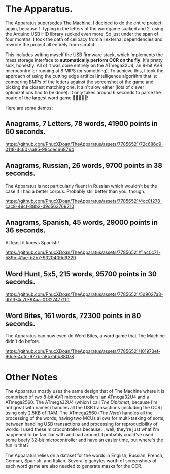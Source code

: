 # The Apparatus.

The Apparatus supersedes [The Machine](https://github.com/PhucXDoan/TheMachine). I decided to do the entire project again, because 1. typing in the letters of the wordgame sucked and 2. using the Arduino USB HID library sucked even more. So just under the span of four months, I took the oath of celibacy from all external dependencies and rewrote the project all entirely from scratch.

This includes writing myself the USB firmware stack, which implements the mass storage interface to **automatically perform OCR on the fly**. It's pretty sick, honestly. All of it was done entirely on the ATmega32U4, an 8-bit AVR microcontroller running at 8 MIPS (or something). To achieve this, I took the approach of using the cutting edge artifical intelligence algorithm that is: comparing BMPs of the letters against the screenshot of the game and picking the closest matching one. It ain't slow either (lots of clever optimizations had to be done). It only takes around 6 seconds to parse the board of the largest word game 🚀🚀🚀🚀🚀!

Here are some demos:

## **Anagrams, 7 Letters, 78 words, 41900 points in 60 seconds.**

https://github.com/PhucXDoan/TheApparatus/assets/77856521/72c686d9-0118-4c60-aa85-98ccec668764

## **Anagrams, Russian, 26 words, 9700 points in 38 seconds.**

The Apparatus is not particularly fluent in Russian which wouldn't be the case if I had a better corpus. Probably still better than you, though. 

https://github.com/PhucXDoan/TheApparatus/assets/77856521/4cc8f278-cac8-49cf-88b2-d9d563769210

## **Anagrams, Spanish, 45 words, 29000 points in 36 seconds.**

At least it knows Spanish!

https://github.com/PhucXDoan/TheApparatus/assets/77856521/f1a40c71-589b-41ae-b2b7-9320400d9329

## **Word Hunt, 5x5, 215 words, 95700 points in 30 seconds.**

https://github.com/PhucXDoan/TheApparatus/assets/77856521/5d9027a3-db13-4c70-94aa-0132747711ff

## **Word Bites, 161 words, 72300 points in 80 seconds.**

The Apparatus can now even do Word Bites, a word game that The Machine didn't do before.

https://github.com/PhucXDoan/TheApparatus/assets/77856521/101973ef-90ce-4dfc-977b-a8b7abb88078

# Other Notes

The Apparatus mostly uses the same design that of The Machine where it is comprised of two 8-bit AVR microcontrollers: an ATmega32U4 and a ATmega2560. The ATmega32U4 (which I call *The Diplomat*, because I'm not great with names) handles all the USB transactions (including the OCR) using only 2.5KB of RAM. The ATmega2560 (*The Nerd*) handles all the processing of the words; having two MCUs allows for multi-tasking of sorts, between handling USB transactions and processing for reproducibility of words. I used these microcontrollers because... well, they're just what I'm happened to be familiar with and had around. I probably could've used some beefy 32-bit microcontroller and have an easier time, but where's the fun in that?

The Apparatus relies on a dataset for the words in English, Russian, French, German, Spanish, and Italian. Several gigabytes worth of screenshots of each word game are also needed to generate masks for the OCR.
